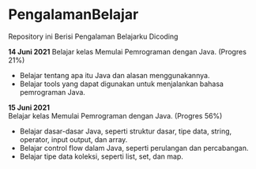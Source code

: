 # PengalamanBelajar

Repository ini Berisi Pengalaman Belajarku Dicoding

**14 Juni 2021**
Belajar kelas Memulai Pemrograman dengan Java. (Progres 21%)
   * Belajar tentang apa itu Java dan alasan menggunakannya.
   * Belajar tools yang dapat digunakan untuk menjalankan bahasa pemrograman Java.
    
**15 Juni 2021**  
Belajar kelas Memulai Pemrograman dengan Java. (Progres 56%)
   * Belajar dasar-dasar Java, seperti struktur dasar, tipe data, string, operator, input output, dan array.
   * Belajar control flow dalam Java, seperti perulangan dan percabangan.
   * Belajar tipe data koleksi, seperti list, set, dan map.


